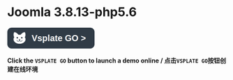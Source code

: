 # Joomla 3.8.13-php5.6

<a href="https://www.vsplate.com/?docker-compose=https://github.com/vsplate/dcenvs/joomla/3.8.13-php5.6"><img alt="VSPLATE GO" src="https://raw.githubusercontent.com/vsplate/images/master/vsgo_btn.png" width="200px"></a>

**Click the `VSPLATE GO` button to launch a demo online / 点击`VSPLATE GO`按钮创建在线环境**